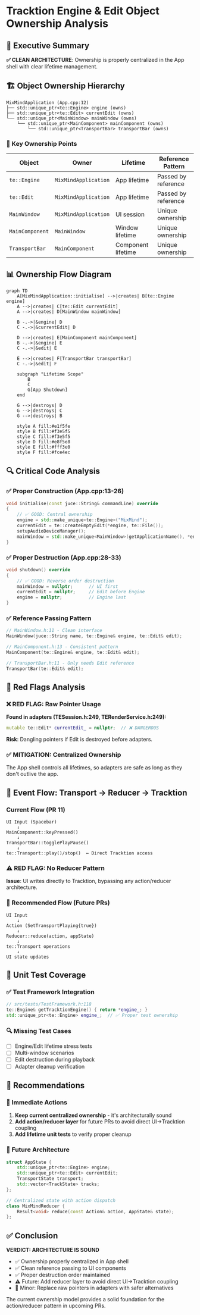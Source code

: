 # Tracktion Engine & Edit Object Ownership Analysis

## 🎯 Executive Summary

**✅ CLEAN ARCHITECTURE**: Ownership is properly centralized in the App shell with clear lifetime management.

## 🏗️ Object Ownership Hierarchy

```
MixMindApplication (App.cpp:12)
├── std::unique_ptr<te::Engine> engine (owns)
├── std::unique_ptr<te::Edit> currentEdit (owns)  
└── std::unique_ptr<MainWindow> mainWindow (owns)
    └── std::unique_ptr<MainComponent> mainComponent (owns)
        └── std::unique_ptr<TransportBar> transportBar (owns)
```

### 🔑 Key Ownership Points

| Object | Owner | Lifetime | Reference Pattern |
|--------|-------|----------|------------------|
| `te::Engine` | `MixMindApplication` | App lifetime | Passed by reference |
| `te::Edit` | `MixMindApplication` | App lifetime | Passed by reference |
| `MainWindow` | `MixMindApplication` | UI session | Unique ownership |
| `MainComponent` | `MainWindow` | Window lifetime | Unique ownership |
| `TransportBar` | `MainComponent` | Component lifetime | Unique ownership |

## 📊 Ownership Flow Diagram

```mermaid
graph TD
    A[MixMindApplication::initialise] -->|creates| B[te::Engine engine]
    A -->|creates| C[te::Edit currentEdit]
    A -->|creates| D[MainWindow mainWindow]
    
    B -.->|&engine| D
    C -.->|&currentEdit| D
    
    D -->|creates| E[MainComponent mainComponent]
    B -.->|&engine| E
    C -.->|&edit| E
    
    E -->|creates| F[TransportBar transportBar]
    C -.->|&edit| F
    
    subgraph "Lifetime Scope"
        B
        C
        G[App Shutdown]
    end
    
    G -->|destroys| D
    G -->|destroys| C  
    G -->|destroys| B
    
    style A fill:#e1f5fe
    style B fill:#f3e5f5
    style C fill:#f3e5f5
    style D fill:#e8f5e8
    style E fill:#fff3e0
    style F fill:#fce4ec
```

## 🔍 Critical Code Analysis

### ✅ Proper Construction (App.cpp:13-26)
```cpp
void initialise(const juce::String& commandLine) override
{
    // ✅ GOOD: Central ownership
    engine = std::make_unique<te::Engine>("MixMind");
    currentEdit = te::createEmptyEdit(*engine, te::File());
    setupAudioDeviceManager();
    mainWindow = std::make_unique<MainWindow>(getApplicationName(), *engine, *currentEdit);
}
```

### ✅ Proper Destruction (App.cpp:28-33)
```cpp
void shutdown() override
{
    // ✅ GOOD: Reverse order destruction
    mainWindow = nullptr;      // UI first
    currentEdit = nullptr;     // Edit before Engine
    engine = nullptr;          // Engine last
}
```

### ✅ Reference Passing Pattern
```cpp
// MainWindow.h:11 - Clean interface
MainWindow(juce::String name, te::Engine& engine, te::Edit& edit);

// MainComponent.h:13 - Consistent pattern  
MainComponent(te::Engine& engine, te::Edit& edit);

// TransportBar.h:11 - Only needs Edit reference
TransportBar(te::Edit& edit);
```

## 🚨 Red Flags Analysis

### ❌ RED FLAG: Raw Pointer Usage
**Found in adapters (TESession.h:249, TERenderService.h:249):**
```cpp
mutable te::Edit* currentEdit_ = nullptr;  // ❌ DANGEROUS
```

**Risk**: Dangling pointers if Edit is destroyed before adapters.

### ✅ MITIGATION: Centralized Ownership
The App shell controls all lifetimes, so adapters are safe as long as they don't outlive the app.

## 🔄 Event Flow: Transport → Reducer → Tracktion

### Current Flow (PR 11)
```
UI Input (Spacebar)
    ↓
MainComponent::keyPressed()
    ↓ 
TransportBar::togglePlayPause()
    ↓
te::Transport::play()/stop()  ← Direct Tracktion access
```

### ⚠️ RED FLAG: No Reducer Pattern
**Issue**: UI writes directly to Tracktion, bypassing any action/reducer architecture.

### 🎯 Recommended Flow (Future PRs)
```
UI Input
    ↓
Action (SetTransportPlaying{true})
    ↓
Reducer::reduce(action, appState)
    ↓
te::Transport operations
    ↓
UI state updates
```

## 🧪 Unit Test Coverage

### ✅ Test Framework Integration
```cpp
// src/tests/TestFramework.h:118
te::Engine& getTracktionEngine() { return *engine_; }
std::unique_ptr<te::Engine> engine_;  // ✅ Proper test ownership
```

### 🔍 Missing Test Cases
- [ ] Engine/Edit lifetime stress tests
- [ ] Multi-window scenarios  
- [ ] Edit destruction during playback
- [ ] Adapter cleanup verification

## 📝 Recommendations

### 🚀 Immediate Actions
1. **Keep current centralized ownership** - it's architecturally sound
2. **Add action/reducer layer** for future PRs to avoid direct UI→Tracktion coupling
3. **Add lifetime unit tests** to verify proper cleanup

### 🔮 Future Architecture
```cpp
struct AppState {
    std::unique_ptr<te::Engine> engine;
    std::unique_ptr<te::Edit> currentEdit;
    TransportState transport;
    std::vector<TrackState> tracks;
};

// Centralized state with action dispatch
class MixMindReducer {
    Result<void> reduce(const Action& action, AppState& state);
};
```

## ✅ Conclusion

**VERDICT: ARCHITECTURE IS SOUND**

- ✅ Ownership properly centralized in App shell
- ✅ Clean reference passing to UI components  
- ✅ Proper destruction order maintained
- ⚠️ Future: Add reducer layer to avoid direct UI→Tracktion coupling
- 🔧 Minor: Replace raw pointers in adapters with safer alternatives

The current ownership model provides a solid foundation for the action/reducer pattern in upcoming PRs.